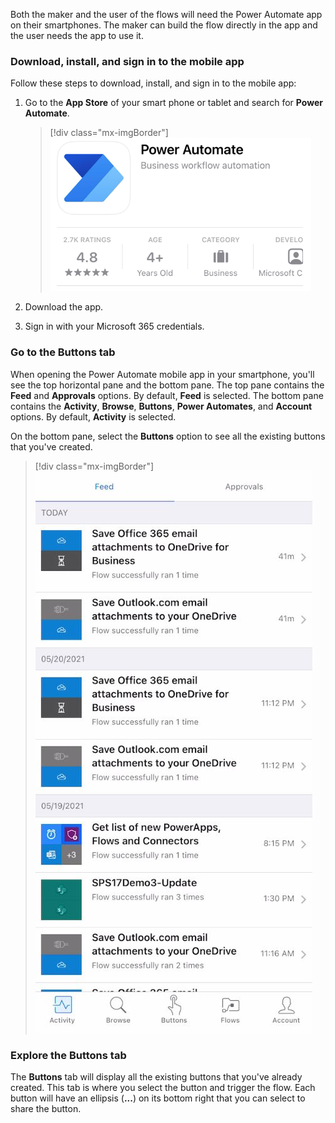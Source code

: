Both the maker and the user of the flows will need the Power Automate app on their smartphones. The maker can build the flow directly in the app and the user needs the app to use it.

### Download, install, and sign in to the mobile app

Follow these steps to download, install, and sign in to the mobile app:

1. Go to the **App Store** of your smart phone or tablet and search for
    **Power Automate**.

   > [!div class="mx-imgBorder"]
   > [![Screenshot of the Power Automate app in the App Store.](../media/power-automate-app-from-app-store.png)](../media/power-automate-app-from-app-store.png#lightbox)

1. Download the app.

1. Sign in with your Microsoft 365 credentials.

### Go to the Buttons tab

When opening the Power Automate mobile app in your smartphone, you'll see the top horizontal pane and the
bottom pane. The top pane contains the **Feed** and **Approvals** options. By
default, **Feed** is selected. The bottom pane contains the
**Activity**, **Browse**, **Buttons**, **Power Automates**, and
**Account** options. By default, **Activity** is selected.

On the bottom pane, select the **Buttons** option to see all the existing
buttons that you've created.

> [!div class="mx-imgBorder"]
> [![Screenshot of the Buttons navigation icon.](../media/button-navigation-icon.jpg)](../media/button-navigation-icon.jpg#lightbox)

### Explore the Buttons tab

The **Buttons** tab will display all the existing buttons that you've
already created. This tab is where you select the button and
trigger the flow. Each button will have an ellipsis (**...**) on its
bottom right that you can select to share the button.
